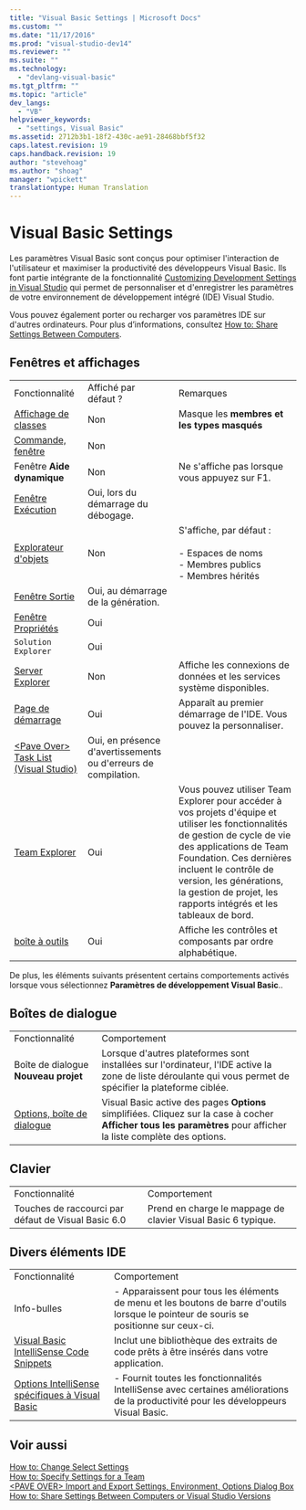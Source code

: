 ```yaml
---
title: "Visual Basic Settings | Microsoft Docs"
ms.custom: ""
ms.date: "11/17/2016"
ms.prod: "visual-studio-dev14"
ms.reviewer: ""
ms.suite: ""
ms.technology: 
  - "devlang-visual-basic"
ms.tgt_pltfrm: ""
ms.topic: "article"
dev_langs: 
  - "VB"
helpviewer_keywords: 
  - "settings, Visual Basic"
ms.assetid: 2712b3b1-18f2-430c-ae91-28468bbf5f32
caps.latest.revision: 19
caps.handback.revision: 19
author: "stevehoag"
ms.author: "shoag"
manager: "wpickett"
translationtype: Human Translation
---
```

# Visual Basic Settings
Les paramètres Visual Basic sont conçus pour optimiser l'interaction de l'utilisateur et maximiser la productivité des développeurs Visual Basic.  Ils font partie intégrante de la fonctionnalité [Customizing Development Settings in Visual Studio](http://msdn.microsoft.com/fr-fr/22c4debb-4e31-47a8-8f19-16f328d7dcd3) qui permet de personnaliser et d'enregistrer les paramètres de votre environnement de développement intégré \(IDE\) Visual Studio.  
  
 Vous pouvez également porter ou recharger vos paramètres IDE sur d'autres ordinateurs.  Pour plus d’informations, consultez [How to: Share Settings Between Computers](http://msdn.microsoft.com/fr-fr/1131fb10-35c1-42da-9cd8-91aa3235b882).  
  
## Fenêtres et affichages  
  
||||  
|-|-|-|  
|Fonctionnalité|Affiché par défaut ?|Remarques|  
|[Affichage de classes](/visual-studio/ide/viewing-the-structure-of-code)|Non|Masque les **membres et les types masqués**|  
|[Commande, fenêtre](/visual-studio/ide/reference/command-window)|Non||  
|Fenêtre **Aide dynamique**|Non|Ne s'affiche pas lorsque vous appuyez sur F1.|  
|[Fenêtre Exécution](/visual-studio/ide/reference/immediate-window)|Oui, lors du démarrage du débogage.||  
|[Explorateur d'objets](/visual-studio/ide/viewing-the-structure-of-code)|Non|S'affiche, par défaut :<br /><br /> -   Espaces de noms<br />-   Membres publics<br />-   Membres hérités|  
|[Fenêtre Sortie](/visual-studio/ide/reference/output-window)|Oui, au démarrage de la génération.||  
|[Fenêtre Propriétés](/visual-studio/ide/reference/properties-window)|Oui||  
|`Solution Explorer`|Oui||  
|[Server Explorer](../Topic/Server%20Explorer.md)|Non|Affiche les connexions de données et les services système disponibles.|  
|[Page de démarrage](/visual-studio/ide/customizing-the-start-page-for-visual-studio)|Oui|Apparaît au premier démarrage de l'IDE.  Vous pouvez la personnaliser.|  
|[\<Pave Over\> Task List \(Visual Studio\)](http://msdn.microsoft.com/fr-fr/ce97c0e2-5011-499a-b60a-dc5b9cc22654)|Oui, en présence d'avertissements ou d'erreurs de compilation.||  
|[Team Explorer](../Topic/Connect%20to%20team%20projects%20in%20Team%20Foundation%20Server.md)|Oui|Vous pouvez utiliser Team Explorer pour accéder à vos projets d'équipe et utiliser les fonctionnalités de gestion de cycle de vie des applications de Team Foundation.  Ces dernières incluent le contrôle de version, les générations, la gestion de projet, les rapports intégrés et les tableaux de bord.|  
|[boîte à outils](/visual-studio/ide/reference/toolbox)|Oui|Affiche les contrôles et composants par ordre alphabétique.|  
  
 De plus, les éléments suivants présentent certains comportements activés lorsque vous sélectionnez **Paramètres de développement Visual Basic**..  
  
## Boîtes de dialogue  
  
|||  
|-|-|  
|Fonctionnalité|Comportement|  
|Boîte de dialogue **Nouveau projet**|Lorsque d'autres plateformes sont installées sur l'ordinateur, l'IDE active la zone de liste déroulante qui vous permet de spécifier la plateforme ciblée.|  
|[Options, boîte de dialogue](/visual-studio/ide/reference/options-dialog-box-visual-studio)|Visual Basic active des pages **Options** simplifiées.  Cliquez sur la case à cocher **Afficher tous les paramètres** pour afficher la liste complète des options.|  
  
## Clavier  
  
|||  
|-|-|  
|Fonctionnalité|Comportement|  
|Touches de raccourci par défaut de Visual Basic 6.0|Prend en charge le mappage de clavier Visual Basic 6 typique.|  
  
## Divers éléments IDE  
  
|||  
|-|-|  
|Fonctionnalité|Comportement|  
|Info\-bulles|-   Apparaissent pour tous les éléments de menu et les boutons de barre d'outils lorsque le pointeur de souris se positionne sur ceux\-ci.|  
|[Visual Basic IntelliSense Code Snippets](../../../visual-basic/developing-apps/using-ide/intellisense-code-snippets.md)|Inclut une bibliothèque des extraits de code prêts à être insérés dans votre application.|  
|[Options IntelliSense spécifiques à Visual Basic](/visual-studio/ide/visual-basic-specific-intellisense)|-   Fournit toutes les fonctionnalités IntelliSense avec certaines améliorations de la productivité pour les développeurs Visual Basic.|  
  
## Voir aussi  
 [How to: Change Select Settings](http://msdn.microsoft.com/fr-fr/ec70b520-a3e3-43c9-929b-bdc732cd2147)   
 [How to: Specify Settings for a Team](http://msdn.microsoft.com/fr-fr/89eeee3d-dd5e-4815-a45b-c48add63a8aa)   
 [\<PAVE OVER\> Import and Export Settings, Environment, Options Dialog Box](http://msdn.microsoft.com/fr-fr/536fb39a-83a4-4b5b-afd6-8e6c42f980fe)   
 [How to: Share Settings Between Computers or Visual Studio Versions](http://msdn.microsoft.com/fr-fr/1131fb10-35c1-42da-9cd8-91aa3235b882)